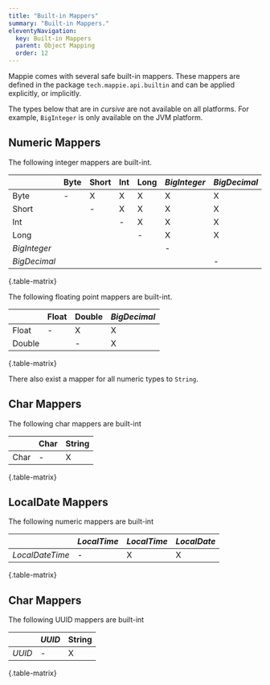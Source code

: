 ```yaml
---
title: "Built-in Mappers"
summary: "Built-in Mappers."
eleventyNavigation:
  key: Built-in Mappers
  parent: Object Mapping
  order: 12
---
```


Mappie comes with several safe built-in mappers. These mappers are defined in the package `tech.mappie.api.builtin` and
can be applied explicitly, or implicitly.

The types below that are in *cursive* are not available on all platforms. For example, `BigInteger` is only available
on the JVM platform.

## Numeric Mappers
The following integer mappers are built-int.

|              | Byte | Short | Int | Long | *BigInteger* | *BigDecimal*  |
|--------------|------|-------|-----|------|--------------|---------------|
| Byte         | -    | X     | X   | X    | X            | X             |
| Short        |      | -     | X   | X    | X            | X             |
| Int          |      |       | -   | X    | X            | X             |
| Long         |      |       |     | -    | X            | X             |
| *BigInteger* |      |       |     |      | -            |               |
| *BigDecimal* |      |       |     |      |              | -             |

{.table-matrix}

The following floating point mappers are built-int.

|              | Float | Double | *BigDecimal*  |
|--------------|-------|--------|---------------|
| Float        | -     | X      | X             |
| Double       |       | -      | X             |

{.table-matrix}

There also exist a mapper for all numeric types to `String`.

## Char Mappers
The following char mappers are built-int

|        | Char | String |
|--------|------|--------|
| Char   | -    | X      | 

{.table-matrix}

## LocalDate Mappers
The following numeric mappers are built-int

|                 | *LocalTime* | *LocalTime* | *LocalDate* |
|-----------------|-------------|-------------|-------------|
| *LocalDateTime* | -           |  X          | X           |

{.table-matrix}

## Char Mappers
The following UUID mappers are built-int

|        | *UUID* | String |
|--------|--------|--------|
| *UUID* | -      | X      |

{.table-matrix}
